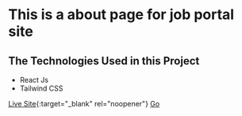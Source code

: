 # This is a about page for job portal site

## The Technologies Used in this Project

- React Js
- Tailwind CSS

[Live Site](https://sparkly-cajeta-b42235.netlify.app/){:target="\_blank" rel="noopener"}
<a href="https://sparkly-cajeta-b42235.netlify.app/" target="blank">Go</a>
